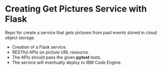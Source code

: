 # Creating Get Pictures Service with Flask

Repo for create a service that gets pictures from past events stored in cloud object storage.

- Creation of a Flask service.
- RESTful APIs on picture URL resource.
- The APIs should pass the given **pytest** tests.
- The service will eventually deploy to IBM Code Engine.
